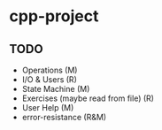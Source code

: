 # cpp-project


## TODO
- Operations (M)
- I/O & Users (R)
- State Machine (M)
- Exercises (maybe read from file) (R)
- User Help (M)
- error-resistance (R&M)

